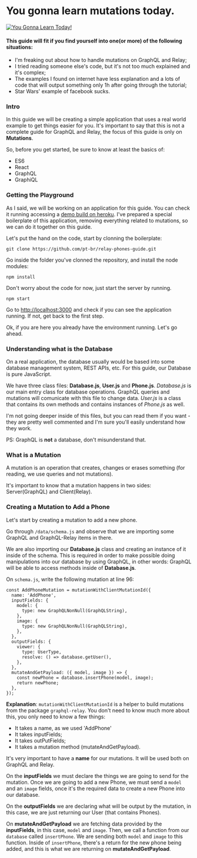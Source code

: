 # You gonna learn mutations today.

[![You Gonna Learn Today!](http://i.imgur.com/6mE3XvY.png)](http://www.youtube.com/watch?v=ExPzkvMutmI "You Gonna Learn Today")

#### This guide will fit if you find yourself into one(or more) of the following situations:
* I'm freaking out about how to handle mutations on GraphQL and Relay;
* I tried reading someone else's code, but it's not too much explained and it's complex;
* The examples I found on internet have less explanation and a lots of code that will output something only 1h after going through the tutorial;
* Star Wars' example of facebook sucks.

### Intro
In this guide we will be creating a simple application that uses a real world example to get things easier for you.
It's important to say that this is not a complete guide for GraphQL and Relay, the focus of this guide is only on **Mutations**.

So, before you get started, be sure to know at least the basics of:

* ES6
* React
* GraphQL
* GraphiQL

### Getting the Playground
As I said, we will be working on an application for this guide. You can check it running accessing a <a targe="_blank" href="https://relay-phones.herokuapp.com">demo build on heroku</a>. I've prepared a special boilerplate of this application, removing everything related to mutations, so we can do it together on this guide.

Let's put the hand on the code, start by clonning the boilerplate:
```
git clone https://github.com/pt-br/relay-phones-guide.git
```

Go inside the folder you've clonned the repository, and install the node modules:

```
npm install
```

Don't worry about the code for now, just start the server by running. 

```
npm start
```

Go to <a href="http://localhost:3000">http://localhost:3000</a> and check if you can see the application running. If not, get back to the first step.

Ok, if you are here you already have the environment running. Let's go ahead.

### Understanding what is the Database
On a real application, the database usually would be based into some database management system, REST APIs, etc. For this guide, our Database is pure JavaScript.

We have three class files: **Database.js**, **User.js** and **Phone.js**. *Database.js* is our main entry class for database operations. GraphQL queries and mutations will comunicate with this file to change data. *User.js* is a class that contains its own methods and contains instances of *Phone.js* as well. 

I'm not going deeper inside of this files, but you can read them if you want - they are pretty well commented and I'm sure you'll easily understand how they work.

PS: GraphQL is **not** a database, don't misunderstand that.

### What is a Mutation
A mutation is an operation that creates, changes or erases something (for reading, we use queries and not mutations).

It's important to know that a mutation happens in two sides: Server(GraphQL) and Client(Relay).

### Creating a Mutation to Add a Phone
Let's start by creating a mutation to add a new phone. 

Go through ```/data/schema.js``` and observe that we are importing some GraphQL and GraphQL-Relay items in there.

We are also importing our **Database.js** class and creating an instance of it inside of the schema. This is required in order to make possible doing manipulations into our database by using GraphQL, in other words: GraphQL will be able to access methods inside of **Database.js**.

On ```schema.js```, write the following mutation at line 96:

```
const AddPhoneMutation = mutationWithClientMutationId({
  name: 'AddPhone',
  inputFields: {
    model: {
      type: new GraphQLNonNull(GraphQLString),
    },
    image: {
      type: new GraphQLNonNull(GraphQLString),
    },
  },
  outputFields: {
    viewer: {
      type: UserType,
      resolve: () => database.getUser(),
    },
  },
  mutateAndGetPayload: ({ model, image }) => {
    const newPhone = database.insertPhone(model, image);
    return newPhone;
  },
});
```

**Explanation**: `mutationWithClientMutationId` is a helper to build mutations from the package `graphql-relay`. You don't need to know much more about this, you only need to know a few things:

- It takes a name, as we used 'AddPhone'
- It takes inputFields;
- It takes outPutFields;
- It takes a mutation method (mutateAndGetPayload).

It's very important to have a **name** for our mutations. It will be used both on GraphQL and Relay.

On the **inputFields** we must declare the things we are going to send for the mutation. Once we are going to add a new Phone, we must send a `model` and an `image` fields, once it's the required data to create a new Phone into our database.

On the **outputFields** we are declaring what will be output by the mutation, in this case, we are just returning our User (that contains Phones).

On **mutateAndGetPayload** we are fetching data provided by the **inputFields**, in this case, `model` and `image`. Then, we call a function from our `database` called `insertPhone`. We are sending both `model` and `image` to this function. Inside of `insertPhone`, there's a return for the new phone being added, and this is what we are returning on **mutateAndGetPayload**.
